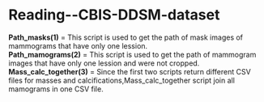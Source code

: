 # Reading--CBIS-DDSM-dataset

**Path_masks(1)** = This script is used to get the path of mask images of mammograms that have only one lession. 
<br />
**Path_mamograms(2)** = This script is used to get the path of  mammogram images that have only one lession and were not cropped. 
<br />
**Mass_calc_together(3)** = Since the first two scripts return different CSV files for masses and calcifications,Mass_calc_together script join all  mamograms in one  CSV file.
